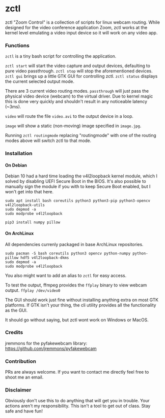 # zctl
zctl "Zoom Control" is a collection of scripts for linux webcam routing. While designed for the video conference application Zoom, zctl works at the kernel level emulating a video input device so it will work on any video app.

### Functions
`zctl` is a tiny bash script for controlling the application.

`zctl start` will start the video capture and output devices, defaulting to pure video passthrough.
`zctl stop` will stop the aforementioned devices.
`zctl gui` brings up a little GTK GUI for controlling zctl.
`zctl status` displays the current selected output mode.

There are 3 current video routing modes.
`passthrough` will just pass the physical video device (webcam) to the virtual driver. Due to kernel magic this is done very quickly and shouldn't result in any noticeable latency (~3ms).

`video` will route the file `video.avi` to the output device in a loop.

`image` will show a static (non-moving) image specified in `image.jpg`.

Running `zctl routingmode` replacing "routingmode" with one of the routing modes above will switch zctl to that mode.

### Installation
#### On Debian
Debian 10 had a hard time loading the v4l2loopback kernel module, which I solved by disabling UEFI Secure Boot in the BIOS. It's also possible to manually sign the module if you with to keep Secure Boot enabled, but I won't get into that here.

```
sudo apt install bash coreutils python3 python3-pip python3-opencv v4l2loopback-utils
sudo depmod -a
sudo modprobe v4l2loopback

pip3 install numpy pillow
```

#### On ArchLinux
All dependencies currenly packaged in base ArchLinux repositories.

```
sudo pacman -S bash coreutils python3 opencv python-numpy python-pillow hdf5 v4l2loopback-dkms
sudo depmod -a
sudo modprobe v4l2loopback
```

You also might want to add an alias to `zctl` for easy access.

To test the output, ffmpeg provides the `ffplay` binary to view webcam output. `ffplay /dev/video0`

The GUI should work just fine without installing anything extra on most GTK platforms. If GTK isn't your thing, the cli utility provides all the functionality as the GUI.

It should go without saying, but zctl wont work on Windows or MacOS.


### Credits
jremmons for the pyfakewebcam library: https://github.com/jremmons/pyfakewebcam


### Contribution
PRs are always welcome. If you want to contact me directly feel free to shoot me an email.


### Disclaimer
Obviously don't use this to do anything that will get you in trouble. Your actions aren't my responsibility. This isn't a tool to get out of class. Stay safe and have fun!
